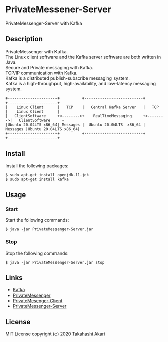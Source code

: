 # PrivateMessener-Server
PrivateMessenger-Server with Kafka

## Description
PrivateMessenger with Kafka.  
The Linux client software and the Kafka server software are both written in Java.  
Secure and Private messaging with Kafka.  
TCP/IP communication with Kafka.  
Kafka is a distributed publish-subscribe messaging system.  
Kafka is a high-throughput, high-availability, and low-latency messaging system.
~~~
+----------------------+          +--------------------------+          +----------------------+
|    Linux Client      |   TCP    |   Central Kafka Server   |   TCP    |    Linux Client      |
|   ClientSoftware     +<-------->+    RealTimeMessaging     +<-------->|   ClientSoftware     +
|Ubuntu 20.04LTS x86_64| Messages |  Ubuntu 20.04LTS  x86_64 | Messages |Ubuntu 20.04LTS x86_64|
+----------------------+          +--------------------------+          +----------------------+ 
~~~

## Install
Install the following packages:

```
$ sudo apt-get install openjdk-11-jdk
$ sudo apt-get install kafka
```

## Usage
### Start
Start the following commands:

```
$ java -jar PrivateMessenger-Server.jar
```


### Stop
Stop the following commands:

```
$ java -jar PrivateMessenger-Server.jar stop
```

## Links
- [Kafka](https://kafka.apache.org/)
- [PrivateMessenger](https://github.com/takahashi-akari/PrivateMessenger)
- [PrivateMesenger-Client](https://github.com/takahashi-akari/PrivateMessenger-Client)
- [PrivateMessenger-Server](https://githuc.com/takahashi-akari/PrivateMessenger-Server)

## License
MIT License
copyright (c) 2020 [Takahashi Akari](https://github.com/takahashi-akari)
